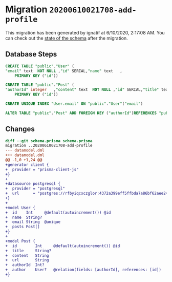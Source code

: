 # Migration `20200610021708-add-profile`

This migration has been generated by ignatif at 6/10/2020, 2:17:08 AM.
You can check out the [state of the schema](./schema.prisma) after the migration.

## Database Steps

```sql
CREATE TABLE "public"."User" (
"email" text  NOT NULL ,"id" SERIAL,"name" text   ,
    PRIMARY KEY ("id"))

CREATE TABLE "public"."Post" (
"authorId" integer   ,"content" text  NOT NULL ,"id" SERIAL,"title" text   ,"url" text  NOT NULL ,
    PRIMARY KEY ("id"))

CREATE UNIQUE INDEX "User.email" ON "public"."User"("email")

ALTER TABLE "public"."Post" ADD FOREIGN KEY ("authorId")REFERENCES "public"."User"("id") ON DELETE SET NULL  ON UPDATE CASCADE
```

## Changes

```diff
diff --git schema.prisma schema.prisma
migration ..20200610021708-add-profile
--- datamodel.dml
+++ datamodel.dml
@@ -1,0 +1,24 @@
+generator client {
+  provider = "prisma-client-js"
+}
+
+datasource postgresql {
+  provider = "postgresql"
+  url      = "postgres://rfbyiqcxczglor:4372a399eff5ffbda7a86bf62aee24667fed52c357390ce2e55df3ae4ed67e84@ec2-34-193-117-204.compute-1.amazonaws.com:5432/db3a1gn7esrm57"
+}
+
+model User {
+  id    Int     @default(autoincrement()) @id
+  name  String?
+  email String  @unique
+  posts Post[]
+}
+
+model Post {
+  id        Int     @default(autoincrement()) @id
+  title     String?
+  content   String
+  url       String
+  authorId  Int?
+  author    User?   @relation(fields: [authorId], references: [id])
+}
```


